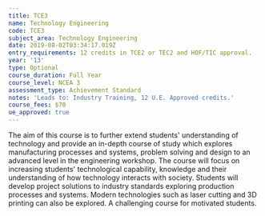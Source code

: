```yaml
---
title: TCE3
name: Technology Engineering
code: TCE3
subject_area: Technology Engineering
date: 2019-08-02T03:34:17.019Z
entry_requirements: 12 credits in TCE2 or TEC2 and HOF/TIC approval.
year: '13'
type: Optional
course_duration: Full Year
course_level: NCEA 3
assessment_type: Achievement Standard
notes: 'Leads to: Industry Training, 12 U.E. Approved credits.'
course_fees: $70
ue_approved: true
---
```

The aim of this course is to further extend students' understanding of technology and provide an in-depth course of study which explores manufacturing processes and systems, problem solving and design to an advanced level in the engineering workshop. The course will focus on increasing students' technological capability, knowledge and their understanding of how technology interacts with society. Students will develop project solutions to industry standards exploring production processes and systems. Modern technologies such as laser cutting and 3D printing can also be explored. A challenging course for motivated students.
